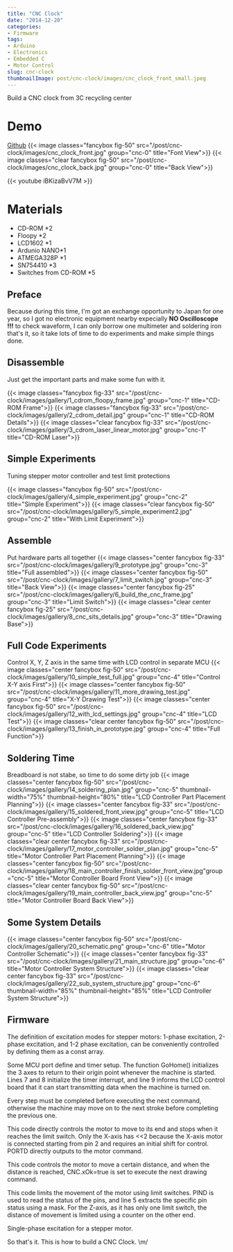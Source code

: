 ```yaml
---
title: "CNC Clock"
date: "2014-12-20"
categories:
- Firmware
tags:
- Arduino
- Electronics
- Embedded C
- Motor Control
slug: cnc-clock
thumbnailImage: post/cnc-clock/images/cnc_clock_front_small.jpeg
---
```


<!-- for peek -->
Build a CNC clock from 3C recycling center

<!--more-->
# Demo
[Github](https://github.com/armcortex/CNC_Clock)
{{< image classes="fancybox fig-50" src="/post/cnc-clock/images/cnc_clock_front.jpg" group="cnc-0" title="Font View">}}
{{< image classes="clear fancybox fig-50" src="/post/cnc-clock/images/cnc_clock_back.jpg" group="cnc-0" title="Back View">}}

{{< youtube iBKizaBvV7M >}}


# Materials
- CD-ROM *2
- Floopy *2
- LCD1602 *1
- Ardunio NANO*1
- ATMEGA328P *1
- SN754410 *3
- Switches from CD-ROM *5

## Preface
Because during this time, I'm got an exchange opportunity to Japan for one year, so I got no electronic equipment nearby
expecially **NO Oscilloscope !!!** to check waveform, I can only borrow one multimeter and soldering iron that's it, 
so it take lots of time to do experiments and make simple things done.

## Disassemble 
Just get the important parts and make some fun with it.

{{< image classes="fancybox fig-33" src="/post/cnc-clock/images/gallery/1_cdrom_floopy_frame.jpg" group="cnc-1" title="CD-ROM Frame">}}
{{< image classes="fancybox fig-33" src="/post/cnc-clock/images/gallery/2_cdrom_detail.jpg" group="cnc-1" title="CD-ROM Details">}}
{{< image classes="clear fancybox fig-33" src="/post/cnc-clock/images/gallery/3_cdrom_laser_linear_motor.jpg" group="cnc-1" title="CD-ROM Laser">}}

## Simple Experiments
Tuning stepper motor controller and test limit protections

{{< image classes="fancybox fig-50" src="/post/cnc-clock/images/gallery/4_simple_experiment.jpg" group="cnc-2" title="Simple Experiment">}}
{{< image classes="clear fancybox fig-50" src="/post/cnc-clock/images/gallery/5_simple_experiment2.jpg" group="cnc-2" title="With Limit Experiment">}}

## Assemble
Put hardware parts all together
{{< image classes="center fancybox fig-33" src="/post/cnc-clock/images/gallery/9_prototype.jpg" group="cnc-3"  title="Full assembled">}}
{{< image classes="center fancybox fig-50" src="/post/cnc-clock/images/gallery/7_limit_switch.jpg" group="cnc-3"  title="Back View">}}
{{< image classes="center fancybox fig-25" src="/post/cnc-clock/images/gallery/6_build_the_cnc_frame.jpg" group="cnc-3"  title="Limit Switch">}}
{{< image classes="clear center fancybox fig-25" src="/post/cnc-clock/images/gallery/8_cnc_sits_details.jpg" group="cnc-3"  title="Drawing Base">}} 

## Full Code Experiments
Control X, Y, Z axis in the same time with LCD control in separate MCU
{{< image classes="center fancybox fig-50" src="/post/cnc-clock/images/gallery/10_simple_test_full.jpg" group="cnc-4"  title="Control X-Y axis First">}}
{{< image classes="center fancybox fig-50" src="/post/cnc-clock/images/gallery/11_more_drawing_test.jpg" group="cnc-4"  title="X-Y Drawing Test">}}
{{< image classes="center fancybox fig-50" src="/post/cnc-clock/images/gallery/12_with_lcd_settings.jpg" group="cnc-4"  title="LCD Test">}}
{{< image classes="clear center fancybox fig-50" src="/post/cnc-clock/images/gallery/13_finish_in_prototype.jpg" group="cnc-4"  title="Full Function">}} 

## Soldering Time
Breadboard is not stabe, so time to do some dirty job
{{< image classes="center fancybox fig-50" src="/post/cnc-clock/images/gallery/14_soldering_plan.jpg" group="cnc-5" thumbnail-width="75%" thumbnail-height="80%" title="LCD Controller Part Placement Planning">}}
{{< image classes="center fancybox fig-33" src="/post/cnc-clock/images/gallery/15_soldered_front_view.jpg" group="cnc-5" title="LCD Controller Pre-assembly">}}
{{< image classes="center fancybox fig-33" src="/post/cnc-clock/images/gallery/16_soldered_back_view.jpg" group="cnc-5" title="LCD Controller Soldering">}}
{{< image classes="clear center fancybox fig-33" src="/post/cnc-clock/images/gallery/17_motor_controller_solder_plan.jpg" group="cnc-5" title="Motor Controller Part Placement Planning">}}
{{< image classes="center fancybox fig-50" src="/post/cnc-clock/images/gallery/18_main_controller_finish_solder_front_view.jpg"group="cnc-5" title="Motor Controller Board Front View">}}
{{< image classes="clear center fancybox fig-50" src="/post/cnc-clock/images/gallery/19_main_controller_back_view.jpg" group="cnc-5" title="Motor Controller Board Back View">}}

## Some System Details
{{< image classes="center fancybox fig-50" src="/post/cnc-clock/images/gallery/20_schematic.png" group="cnc-6" title="Motor Controller Schematic">}}
{{< image classes="center fancybox fig-33" src="/post/cnc-clock/images/gallery/21_main_structure.jpg" group="cnc-6" title="Motor Controller System Structure">}}
{{< image classes="clear center fancybox fig-33" src="/post/cnc-clock/images/gallery/22_sub_system_structure.jpg" group="cnc-6" thumbnail-width="85%" thumbnail-height="85%" title="LCD Controller System Structure">}}


## Firmware

The definition of excitation modes for stepper motors: 1-phase excitation, 2-phase excitation, and 1-2 phase excitation, 
can be conveniently controlled by defining them as a const array.
<script src="https://gist.github.com/armcortex/3c700212d99f27954400.js?file=StepMotorDefine.hpp"></script>

Some MCU port define and timer setup. 
The function GoHome() initializes the 3 axes to return to their origin point whenever the machine is started. Lines 7 and 8 initialize the timer interrupt, 
and line 9 informs the LCD control board that it can start transmitting data when the machine is turned on.
<script src="https://gist.github.com/armcortex/3c700212d99f27954400.js?file=Setup.cpp"></script>

Every step must be completed before executing the next command, otherwise the machine may move on to the next stroke before completing the previous one.
<script src="https://gist.github.com/armcortex/3c700212d99f27954400.js?file=CheckOK.cpp"></script>

This code directly controls the motor to move to its end and stops when it reaches the limit switch. Only the X-axis has <<2 because the X-axis motor 
is connected starting from pin 2 and requires an initial shift for control. PORTD directly outputs to the motor command.
<script src="https://gist.github.com/armcortex/3c700212d99f27954400.js?file=runMotorX.cpp"></script>

This code controls the motor to move a certain distance, and when the distance is reached, CNC.xOk=true is set to execute the next drawing command.
<script src="https://gist.github.com/armcortex/3c700212d99f27954400.js?file=runMotorXd.cpp"></script>

This code limits the movement of the motor using limit switches. PIND is used to read the status of the pins, and line 5 extracts the specific pin 
status using a mask. For the Z-axis, as it has only one limit switch, the distance of movement is limited using a counter on the other end.
<script src="https://gist.github.com/armcortex/3c700212d99f27954400.js?file=range.cpp"></script>

Single-phase excitation for a stepper motor.
<script src="https://gist.github.com/armcortex/3c700212d99f27954400.js?file=onephase.cpp"></script>

So that's it. This is how to build a CNC Clock. \m/

